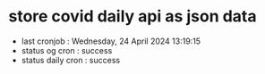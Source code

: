 # store covid daily api as json data

- last cronjob : Wednesday, 24 April 2024 13:19:15
- status og cron : success
- status daily cron : success
      
      
